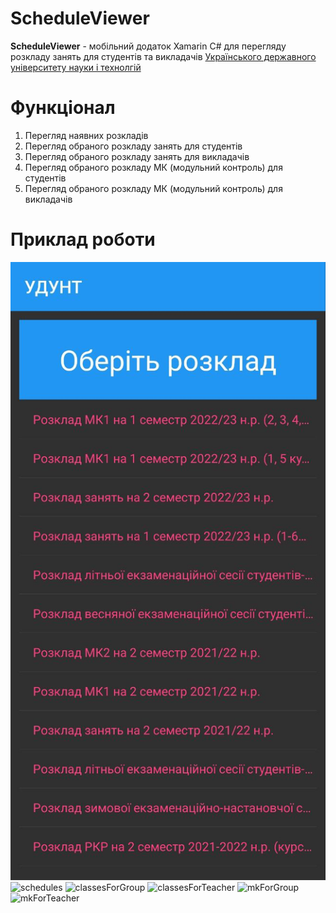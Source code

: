 # ScheduleViewer
__ScheduleViewer__ - мобільний додаток Xamarin C# для перегляду розкладу занять для студентів та викладачів [Українського державного університету науки і технолгій](https://ust.edu.ua/)
# Функціонал
1. Перегляд наявних розкладів
2. Перегляд обраного розкладу занять для студентів
3. Перегляд обраного розкладу занять для викладачів
4. Перегляд обраного розкладу МК (модульний контроль) для студентів
5. Перегляд обраного розкладу МК (модульний контроль) для викладачів
# Приклад роботи
![schedules](https://github.com/vlad910099/ScheduleViewer/blob/main/ScreenShots/schdules.png)
![schedules](ScheduleViewer/ScreenShots/schdules.png)
![classesForGroup](ScheduleViewer/ScreenShots/classesForGroup.png)
![classesForTeacher](ScheduleViewer/ScreenShots/classesForTeacher.png)
![mkForGroup](ScheduleViewer/ScreenShots/mkForGroup.png)
![mkForTeacher](ScheduleViewer/ScreenShots/mkForTeacher.png)

